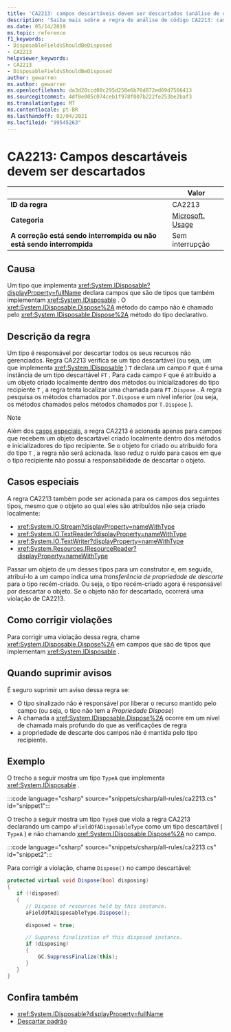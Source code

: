 ```yaml
---
title: 'CA2213: campos descartáveis devem ser descartados (análise de código)'
description: 'Saiba mais sobre a regra de análise de código CA2213: campos descartáveis devem ser descartados'
ms.date: 05/14/2019
ms.topic: reference
f1_keywords:
- DisposableFieldsShouldBeDisposed
- CA2213
helpviewer_keywords:
- CA2213
- DisposableFieldsShouldBeDisposed
author: gewarren
ms.author: gewarren
ms.openlocfilehash: da3d20ccd00c295d258e6b76d872ed69d7566413
ms.sourcegitcommit: 4df8e005c074ceb1f978f007b222fe253be2baf3
ms.translationtype: MT
ms.contentlocale: pt-BR
ms.lasthandoff: 02/04/2021
ms.locfileid: "99545263"
---
```

# <a name="ca2213-disposable-fields-should-be-disposed"></a>CA2213: Campos descartáveis devem ser descartados

| | Valor |
|-|-|
| **ID da regra** |CA2213|
| **Categoria** |[Microsoft. Usage](usage-warnings.md)|
| **A correção está sendo interrompida ou não está sendo interrompida** |Sem interrupção|

## <a name="cause"></a>Causa

Um tipo que implementa <xref:System.IDisposable?displayProperty=fullName> declara campos que são de tipos que também implementam <xref:System.IDisposable> . O <xref:System.IDisposable.Dispose%2A> método do campo não é chamado pelo <xref:System.IDisposable.Dispose%2A> método do tipo declarativo.

## <a name="rule-description"></a>Descrição da regra

Um tipo é responsável por descartar todos os seus recursos não gerenciados. Regra CA2213 verifica se um tipo descartável (ou seja, um que implementa <xref:System.IDisposable> ) `T` declara um campo `F` que é uma instância de um tipo descartável `FT` . Para cada campo `F` que é atribuído a um objeto criado localmente dentro dos métodos ou inicializadores do tipo recipiente `T` , a regra tenta localizar uma chamada para `FT.Dispose` . A regra pesquisa os métodos chamados por `T.Dispose` e um nível inferior (ou seja, os métodos chamados pelos métodos chamados por `T.Dispose` ).

> [!NOTE]
> Além dos [casos especiais](#special-cases), a regra CA2213 é acionada apenas para campos que recebem um objeto descartável criado localmente dentro dos métodos e inicializadores do tipo recipiente. Se o objeto for criado ou atribuído fora do tipo `T` , a regra não será acionada. Isso reduz o ruído para casos em que o tipo recipiente não possui a responsabilidade de descartar o objeto.

## <a name="special-cases"></a>Casos especiais

A regra CA2213 também pode ser acionada para os campos dos seguintes tipos, mesmo que o objeto ao qual eles são atribuídos não seja criado localmente:

- <xref:System.IO.Stream?displayProperty=nameWithType>
- <xref:System.IO.TextReader?displayProperty=nameWithType>
- <xref:System.IO.TextWriter?displayProperty=nameWithType>
- <xref:System.Resources.IResourceReader?displayProperty=nameWithType>

Passar um objeto de um desses tipos para um construtor e, em seguida, atribuí-lo a um campo indica uma *transferência de propriedade de descarte* para o tipo recém-criado. Ou seja, o tipo recém-criado agora é responsável por descartar o objeto. Se o objeto não for descartado, ocorrerá uma violação de CA2213.

## <a name="how-to-fix-violations"></a>Como corrigir violações

Para corrigir uma violação dessa regra, chame <xref:System.IDisposable.Dispose%2A> em campos que são de tipos que implementam <xref:System.IDisposable> .

## <a name="when-to-suppress-warnings"></a>Quando suprimir avisos

É seguro suprimir um aviso dessa regra se:

- O tipo sinalizado não é responsável por liberar o recurso mantido pelo campo (ou seja, o tipo não tem a *Propriedade Dispose*)
- A chamada a <xref:System.IDisposable.Dispose%2A> ocorre em um nível de chamada mais profundo do que as verificações de regra
- a propriedade de descarte dos campos não é mantida pelo tipo recipiente.

## <a name="example"></a>Exemplo

O trecho a seguir mostra um tipo `TypeA` que implementa <xref:System.IDisposable> .

:::code language="csharp" source="snippets/csharp/all-rules/ca2213.cs" id="snippet1":::

O trecho a seguir mostra um tipo `TypeB` que viola a regra CA2213 declarando um campo `aFieldOfADisposableType` como um tipo descartável ( `TypeA` ) e não chamando <xref:System.IDisposable.Dispose%2A> no campo.

:::code language="csharp" source="snippets/csharp/all-rules/ca2213.cs" id="snippet2":::

Para corrigir a violação, chame `Dispose()` no campo descartável:

```csharp
protected virtual void Dispose(bool disposing)
{
   if (!disposed)
   {
      // Dispose of resources held by this instance.
      aFieldOfADisposableType.Dispose();

      disposed = true;

      // Suppress finalization of this disposed instance.
      if (disposing)
      {
          GC.SuppressFinalize(this);
      }
   }
}
```

## <a name="see-also"></a>Confira também

- <xref:System.IDisposable?displayProperty=fullName>
- [Descartar padrão](../../../standard/garbage-collection/implementing-dispose.md)
